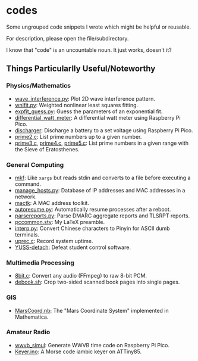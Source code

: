 # codes

Some ungrouped code snippets I wrote which might be helpful or reusable.

For description, please open the file/subdirectory.

I know that "code" is an uncountable noun. It just works, doesn't it?

## Things Particularlly Useful/Noteworthy
### Physics/Mathematics
- [wave_interference.py](python/wave_interference.py): Plot 2D wave interference pattern.
- [wnlfit.py](python/wnlfit.py): Weighted nonlinear least squares fitting.
- [expfit_guess.py](python/expfit_guess.py): Guess the parameters of an exponential fit.
- [differential_watt_meter](rpi-pico/differential_watt_meter): A differential watt meter using Raspberry Pi Pico.
- [discharger](rpi-pico/discharger): Discharge a battery to a set voltage using Raspberry Pi Pico.
- [prime2.c](c/prime2.c): List prime numbers up to a given number.
- [prime3.c](c/prime3.c), [prime4.c](c/prime4.c), [prime5.c](c/prime5.c): List prime numbers in a given range with the Sieve of Eratosthenes.

### General Computing
- [mkf](rust/mkf): Like `xargs` but reads stdin and converts to a file before executing a command.
- [manage_hosts.py](python/manage_hosts.py): Database of IP addresses and MAC addresses in a network.
- [mactk](shell/mactk): A MAC address toolkit.
- [autoresume.py](python/autoresume.py): Automatically resume processes after a reboot.
- [parsereports.py](python/parsereports.py): Parse DMARC aggregate reports and TLSRPT reports.
- [pccommon.sty](latex/pccommon.sty): My LaTeX preamble.
- [interp.py](python/interp.py): Convert Chinese characters to Pinyin for ASCII dumb terminals.
- [uprec.c](c/uprec.c): Record system uptime.
- [YUSS-detach](cmdbatch/YUSS-detach): Defeat student control software.

### Multimedia Processing
- [8bit.c](c/8bit.c): Convert any audio (FFmpeg) to raw 8-bit PCM.
- [debook.sh](shell/debook.sh): Crop two-sided scanned book pages into single pages.

### GIS
- [MarsCoord.nb](Wolfram/MarsCoord.nb): The "Mars Coordinate System" implemented in Mathematica.

### Amateur Radio
- [wwvb_simul](rpi-pico/wwvb_simul): Generate WWVB time code on Raspberry Pi Pico.
- [Keyer.ino](Arduino/Keyer/Keyer.ino): A Morse code iambic keyer on ATTiny85.
